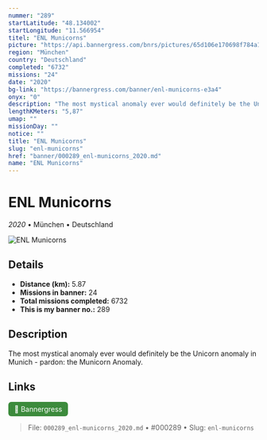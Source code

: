 ```yaml
---
nummer: "289"
startLatitude: "48.134002"
startLongitude: "11.566954"
titel: "ENL Municorns"
picture: "https://api.bannergress.com/bnrs/pictures/65d106e170698f784a1c3315804b405b"
region: "München"
country: "Deutschland"
completed: "6732"
missions: "24"
date: "2020"
bg-link: "https://bannergress.com/banner/enl-municorns-e3a4"
onyx: "0"
description: "The most mystical anomaly ever would definitely be the Unicorn anomaly in Munich - pardon: the Municorn Anomaly."
lengthKMeters: "5,87"
umap: ""
missionDay: ""
notice: ""
title: "ENL Municorns"
slug: "enl-municorns"
href: "banner/000289_enl-municorns_2020.md"
name: "ENL Municorns"
---
```

# ENL Municorns

*2020* • München • Deutschland

![ENL Municorns](https://api.bannergress.com/bnrs/pictures/65d106e170698f784a1c3315804b405b)



## Details
- **Distance (km):** 5.87
- **Missions in banner:** 24
- **Total missions completed:** 6732
- **This is my banner no.:** 289



## Description
The most mystical anomaly ever would definitely be the Unicorn anomaly in Munich - pardon: the Municorn Anomaly.



## Links
<a href="https://bannergress.com/banner/enl-municorns-e3a4" target="_blank" style="display:inline-block;margin-right:8px;padding:6px 12px;background:#3c8b3c;color:#fff;text-decoration:none;border-radius:6px;">🔗 Bannergress</a>



> File: `000289_enl-municorns_2020.md`
> • #000289
> • Slug: `enl-municorns`
